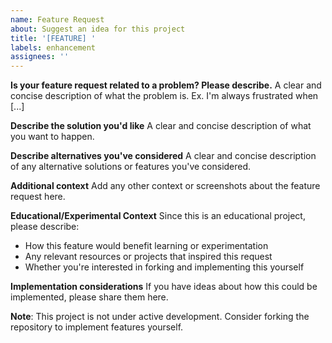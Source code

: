 ```yaml
---
name: Feature Request
about: Suggest an idea for this project
title: '[FEATURE] '
labels: enhancement
assignees: ''
---
```


**Is your feature request related to a problem? Please describe.**
A clear and concise description of what the problem is. Ex. I'm always frustrated when [...]

**Describe the solution you'd like**
A clear and concise description of what you want to happen.

**Describe alternatives you've considered**
A clear and concise description of any alternative solutions or features you've considered.

**Additional context**
Add any other context or screenshots about the feature request here.

**Educational/Experimental Context**
Since this is an educational project, please describe:
- How this feature would benefit learning or experimentation
- Any relevant resources or projects that inspired this request
- Whether you're interested in forking and implementing this yourself

**Implementation considerations**
If you have ideas about how this could be implemented, please share them here.

**Note**: This project is not under active development. Consider forking the repository to implement features yourself.
